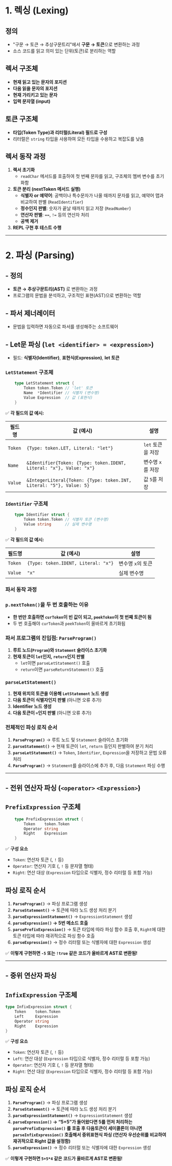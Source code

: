 # 1. 렉싱 (Lexing)

## 정의

- "구문 → 토큰 → 추상구문트리"에서 **구문 → 토큰**으로 변환하는 과정
- 소스 코드를 읽고 의미 있는 단위(토큰)로 분리하는 역할

## 렉서 구조체

- **현재 읽고 있는 문자의 포지션**
- **다음 읽을 문자의 포지션**
- **현재 가리키고 있는 문자**
- **입력 문자열 (input)**

## 토큰 구조체

- **타입(Token Type)과 리터럴(Literal) 필드로 구성**
- 리터럴은 `string` 타입을 사용하여 모든 타입을 수용하고 복잡도를 낮춤

## 렉서 동작 과정

1. **렉서 초기화**
    - `readChar` 메서드를 호출하여 첫 번째 문자를 읽고, 구조체의 멤버 변수를 초기화함
2. **토큰 분리 (nextToken 메서드 실행)**
    - **식별자 or 예약어**: 공백이나 특수문자가 나올 때까지 문자를 읽고, 예약어 맵과 비교하여 판별 (`ReadIdentifier`)
    - **정수인지 판별**: 숫자가 끝날 때까지 읽고 저장 (`ReadNumber`)
    - **연산자 판별**: `==`, `!=` 등의 연산자 처리
    - **공백 제거**
3. **REPL 구현 후 테스트 수행**

---

# 2. 파싱 (Parsing)

## - 정의

- **토큰 → 추상구문트리(AST)** 로 변환하는 과정
- 프로그램의 문법을 분석하고, 구조적인 표현(AST)으로 변환하는 역할

## - 파서 제너레이터

- 문법을 입력하면 자동으로 파서를 생성해주는 소프트웨어

## - Let문 파싱 (`let <identifier> = <expression>`)

- 필드: **식별자(Identifier)**, **표현식(Expression)**, **let 토큰**

### `LetStatement` 구조체

```go
    type LetStatement struct {
        Token token.Token // 'let' 토큰
        Name  *Identifier // 식별자 (변수명)
        Value Expression  // 값 (표현식)
    }

```

✅ **각 필드의 값 예시:**

| 필드명 | 값 (예시) | 설명 |
| --- | --- | --- |
| `Token` | `{Type: token.LET, Literal: "let"}` | `let` 토큰을 저장 |
| `Name` | `&Identifier{Token: {Type: token.IDENT, Literal: "x"}, Value: "x"}` | 변수명 `x`를 저장 |
| `Value` | `&IntegerLiteral{Token: {Type: token.INT, Literal: "5"}, Value: 5}` | 값 `5`를 저장 |

### `Identifier` 구조체

```go
    type Identifier struct {
        Token token.Token // 식별자 토큰 (변수명)
        Value string      // 실제 변수명
    }

```

✅ **각 필드의 값 예시:**

| 필드명 | 값 (예시) | 설명 |
| --- | --- | --- |
| `Token` | `{Type: token.IDENT, Literal: "x"}` | 변수명 `x`의 토큰 |
| `Value` | `"x"` | 실제 변수명 |

### 파서 동작 과정

### `p.nextToken()`을 두 번 호출하는 이유

- **한 번만 호출하면 `curToken`이 빈 값이 되고, `peekToken`이 첫 번째 토큰이 됨**
- 두 번 호출해야 `curToken`과 `peekToken`이 올바르게 초기화됨

### 파서 프로그램의 진입점: `ParseProgram()`

1. **루트 노드(`Program`)와 `Statement` 슬라이스 초기화**
2. **현재 토큰이 `let`인지, `return`인지 판별**
    - `let`이면 `parseLetStatement()` 호출
    - `return`이면 `parseReturnStatement()` 호출

### `parseLetStatement()`

1. **현재 위치의 토큰을 이용해 `LetStatement` 노드 생성**
2. **다음 토큰이 식별자인지 판별** (아니면 오류 추가)
3. **Identifier 노드 생성**
4. **다음 토큰이 `=`인지 판별** (아니면 오류 추가)

### 전체적인 파싱 로직 순서

1. **`ParseProgram()`** → 루트 노드 및 `Statement` 슬라이스 초기화
2. **`parseStatement()`** → 현재 토큰이 `let`, `return` 등인지 판별하여 분기 처리
3. **`parseLetStatement()`** → `Token`, `Identifier`, `Expression`을 저장하고 문법 오류 처리
4. **`ParseProgram()`** → `Statement`를 슬라이스에 추가 후, 다음 `Statement` 파싱 수행

---

## - 전위 연산자 파싱 (`<operator>` `<Expression>`)

## `PrefixExpression` 구조체

```go
    type PrefixExpression struct {
        Token    token.Token
        Operator string
        Right    Expression
    }

```

✅ **구성 요소**

- `Token`: 연산자 토큰 (, `!` 등)
- `Operator`: 연산자 기호 (, `!` 등 문자열 형태)
- `Right`: 연산 대상 (`Expression` 타입으로 식별자, 정수 리터럴 등 포함 가능)

## 파싱 로직 순서

1. **`ParseProgram()`** → 파싱 프로그램 생성
2. **`ParseStatement()`** → 토큰에 따라 노드 생성 처리 분기
3. **`parseExpressionStatement()`** → `ExpressionStatement` 생성
4. **`parseExpression()`  → 5번 메소드 호출**
5. **`parsePrefixExpression()`** → 토큰 타입에 따라 파싱 함수 호출 후, `Right`에 대한 토큰 타입에 따라 재귀적으로 파싱 함수 호출
6. **`parseExpression()`** → 정수 리터럴 또는 식별자에 대한 `Expression` 생성

✅ **이렇게 구현하면 `-5` 또는 `!true` 같은 코드가 올바르게 AST로 변환됨!**

---

## - 중위 연산자 파싱

## `InfixExpression` 구조체

```go
type InfixExpression struct {
	Token    token.Token
	Left     Expression
	Operator string
	Right    Expression
}
```

✅ **구성 요소**

- `Token`: 연산자 토큰 (, `!` 등)
- `Left`: 연산 대상 (`Expression` 타입으로 식별자, 정수 리터럴 등 포함 가능)
- `Operator`: 연산자 기호 (, `!` 등 문자열 형태)
- `Right`: 연산 대상 (`Expression` 타입으로 식별자, 정수 리터럴 등 포함 가능)

## 파싱 로직 순서

1. **`ParseProgram()`** → 파싱 프로그램 생성
2. **`ParseStatement()`** → 토큰에 따라 노드 생성 처리 분기
3. **`parseExpressionStatement()`** → `ExpressionStatement` 생성
4. **`parseExpression()`  → “5+5”가 들어왔다면 5를 먼저 처리하는 `parsePrefixExpression()` 를 호출 후 다음토큰이 세미콜론이 아니면 `parseInfixExpression()` 호출해서 중위표현식 파싱 (연산자 우선순위를 비교하여 재귀적으로 Right 값을 설정함)**
5. **`parseExpression()`** → 정수 리터럴 또는 식별자에 대한 `Expression` 생성

✅ **이렇게 구현하면 `5+5*4` 같은 코드가 올바르게 AST로 변환됨!**
